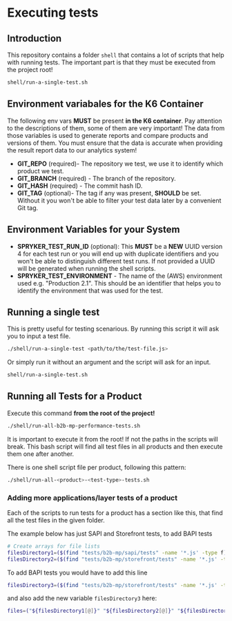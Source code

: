 # Executing tests

## Introduction

This repository contains a folder `shell` that contains a lot of scripts that help with running tests. The important part is that they must be executed from the project root!

```bash
shell/run-a-single-test.sh
```

## Environment variabales for the K6 Container

The following env vars **MUST** be present **in the K6 container**. Pay attention to the descriptions of them, some of them are very important! The data from those variables is used to generate reports and compare products and versions of them. You must ensure that the data is accurate when providing the result report data to our analytics system!

* **GIT_REPO** (required)- The repository we test, we use it to identify which product we test.
* **GIT_BRANCH** (required) - The branch of the repository.
* **GIT_HASH** (required) - The commit hash ID.
* **GIT_TAG** (optional)- The tag if any was present, **SHOULD** be set. Without it you won't be able to filter your test data later by a convenient Git tag.

## Environment Variables for your System

* **SPRYKER_TEST_RUN_ID** (optional): This **MUST** be a **NEW** UUID version 4 for each test run or you will end up with duplicate identifiers and you won't be able to distinguish different test runs. If not provided a UUID will be generated when running the shell scripts.
* **SPRYKER_TEST_ENVIRONMENT** - The name of the (AWS) environment used e.g. "Production 2.1". This should be an identifier that helps you to identify the environment that was used for the test.

## Running a single test

This is pretty useful for testing scenarious. By running this script it will ask you to input a test file.

```bash
./shell/run-a-single-test <path/to/the/test-file.js>
```

Or simply run it without an argument and the script will ask for an input.

```bash
shell/run-a-single-test.sh
```

## Running all Tests for a Product

Execute this command **from the root of the project!**

```bash
./shell/run-all-b2b-mp-performance-tests.sh
```

It is important to execute it from the root! If not the paths in the scripts will break. This bash script will find all test files in all products and then execute them one after another.

There is one shell script file per product, following this pattern:

```bash
./shell/run-all-<product>-<test-type>-tests.sh
```

### Adding more applications/layer tests of a product

Each of the scripts to run tests for a product has a section like this, that find all the test files in the given folder.

The example below has just SAPI and Storefront tests, to add BAPI tests

```bash
# Create arrays for file lists
filesDirectory1=($(find "tests/b2b-mp/sapi/tests" -name '*.js' -type f))
filesDirectory2=($(find "tests/b2b-mp/storefront/tests" -name '*.js' -type f))
```

To add BAPI tests you would have to add this line

```bash
filesDirectory3=($(find "tests/b2b-mp/storefront/tests" -name '*.js' -type f))
``` 

and also add the new variable `filesDirectory3` here:

```bash
files=("${filesDirectory1[@]}" "${filesDirectory2[@]}" "${filesDirectory3[@]}")
```
